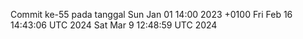 Commit ke-55 pada tanggal Sun Jan 01 14:00 2023 +0100
Fri Feb 16 14:43:06 UTC 2024
Sat Mar  9 12:48:59 UTC 2024
